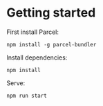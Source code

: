 # Getting started


First install Parcel:  
```
npm install -g parcel-bundler
```

Install dependencies:
```
npm install
```

Serve:

```
npm run start
```